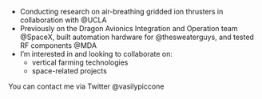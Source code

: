 - Conducting research on air-breathing gridded ion thrusters in collaboration with @UCLA
- Previously on the Dragon Avionics Integration and Operation team @SpaceX, built automation hardware for @thesweaterguys, and tested RF components @MDA 
- I’m interested in and looking to collaborate on:
  - vertical farming technologies
  - space-related projects

You can contact me via Twitter @vasilypiccone

<!---
Vasily-Piccone/Vasily-Piccone is a ✨ special ✨ repository because its `README.md` (this file) appears on your GitHub profile.
You can click the Preview link to take a look at your changes.
--->
